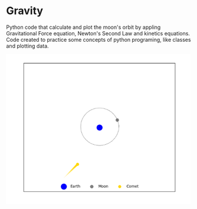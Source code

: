 # Gravity

Python code that calculate and plot the moon's orbit by appling Gravitational Force equation, Newton's Second Law and kinetics equations. Code created to practice some concepts of python programing, like classes and plotting data.


<img src="images/image.png" width="500">
